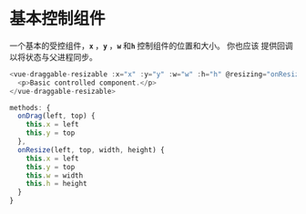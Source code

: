 # 基本控制组件

一个基本的受控组件，<b>`x` </b>，<b>`y` </b>，<b>`w` </b>和<b>`h` </b> 控制组件的位置和大小。 你也应该
提供回调以将状态与父进程同步。

~~~js
<vue-draggable-resizable :x="x" :y="y" :w="w" :h="h" @resizing="onResize" @dragging="onDrag">
  <p>Basic controlled component.</p>
</vue-draggable-resizable>

methods: {
  onDrag(left, top) {
    this.x = left
    this.y = top
  },
  onResize(left, top, width, height) {
    this.x = left
    this.y = top
    this.w = width
    this.h = height
  }
}
~~~

